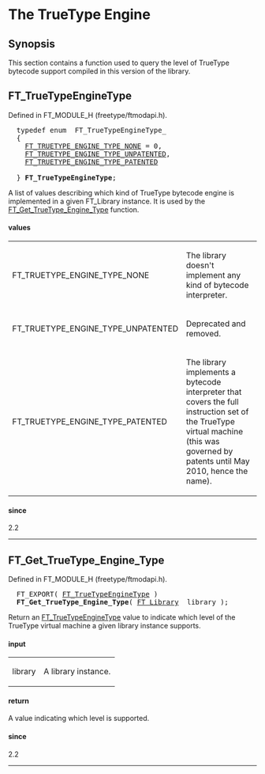 # The TrueType Engine

## Synopsis

This section contains a function used to query the level of TrueType bytecode support compiled in this version of the library.

## FT_TrueTypeEngineType

Defined in FT_MODULE_H (freetype/ftmodapi.h).

<pre>
  <span class="keyword">typedef</span> <span class="keyword">enum</span>  FT_TrueTypeEngineType_
  {
    <a href="../ft2-truetype_engine/#ft_truetype_engine_type_none">FT_TRUETYPE_ENGINE_TYPE_NONE</a> = 0,
    <a href="../ft2-truetype_engine/#ft_truetype_engine_type_unpatented">FT_TRUETYPE_ENGINE_TYPE_UNPATENTED</a>,
    <a href="../ft2-truetype_engine/#ft_truetype_engine_type_patented">FT_TRUETYPE_ENGINE_TYPE_PATENTED</a>

  } <b>FT_TrueTypeEngineType</b>;
</pre>


A list of values describing which kind of TrueType bytecode engine is implemented in a given FT_Library instance. It is used by the <a href="../ft2-truetype_engine/#ft_get_truetype_engine_type">FT_Get_TrueType_Engine_Type</a> function.

<h4>values</h4>
<table class="fields">
<tr><td class="val" id="ft_truetype_engine_type_none">FT_TRUETYPE_ENGINE_TYPE_NONE</td><td class="desc">

The library doesn't implement any kind of bytecode interpreter.
</td></tr>
<tr><td class="val" id="ft_truetype_engine_type_unpatented">FT_TRUETYPE_ENGINE_TYPE_UNPATENTED</td><td class="desc">

Deprecated and removed.
</td></tr>
<tr><td class="val" id="ft_truetype_engine_type_patented">FT_TRUETYPE_ENGINE_TYPE_PATENTED</td><td class="desc">

The library implements a bytecode interpreter that covers the full instruction set of the TrueType virtual machine (this was governed by patents until May 2010, hence the name).
</td></tr>
</table>

<h4>since</h4>

2.2

<hr />

## FT_Get_TrueType_Engine_Type

Defined in FT_MODULE_H (freetype/ftmodapi.h).

<pre>
  FT_EXPORT( <a href="../ft2-truetype_engine/#ft_truetypeenginetype">FT_TrueTypeEngineType</a> )
  <b>FT_Get_TrueType_Engine_Type</b>( <a href="../ft2-base_interface/#ft_library">FT_Library</a>  library );
</pre>


Return an <a href="../ft2-truetype_engine/#ft_truetypeenginetype">FT_TrueTypeEngineType</a> value to indicate which level of the TrueType virtual machine a given library instance supports.

<h4>input</h4>
<table class="fields">
<tr><td class="val" id="library">library</td><td class="desc">

A library instance.
</td></tr>
</table>

<h4>return</h4>

A value indicating which level is supported.

<h4>since</h4>

2.2

<hr />

